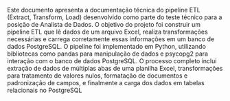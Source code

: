 Este documento apresenta a documentação técnica do pipeline ETL (Extract, Transform, Load)
desenvolvido como parte do teste técnico para a posição de Analista de Dados. O objetivo do
projeto foi construir um pipeline ETL que lê dados de um arquivo Excel, realiza transformações
necessárias e carrega corretamente essas informações em um banco de dados PostgreSQL.
O pipeline foi implementado em Python, utilizando bibliotecas como pandas para manipulação de
dados e psycopg2 para interação com o banco de dados PostgreSQL. O processo completo inclui
extração de dados de múltiplas abas de uma planilha Excel, transformações para tratamento de
valores nulos, formatação de documentos e padronização de campos, e finalmente a carga dos
dados em tabelas relacionais no PostgreSQL
